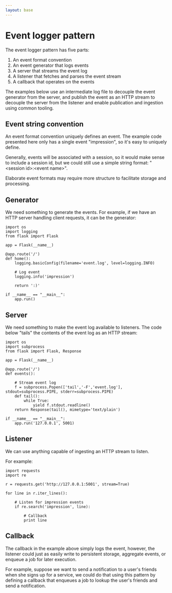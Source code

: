 ```yaml
---
layout: base
---
```


# Event logger pattern

The event logger pattern has five parts:

1. An event format convention
1. An event generator that logs events
1. A server that streams the event log
1. A listener that fetches and parses the event stream
1. A callback that operates on the events

The examples below use an intermediate log file to decouple the event generator from the server, and publish the event as an HTTP stream to decouple the server from the listener and enable publication and ingestion using common tooling.


## Event string convention

An event format convention uniquely defines an event. The example code presented here only has a single event "impression", so it's easy to uniquely define.

Generally, events will be associated with a session, so it would make sense to include a session id, but we could still use a simple string format: "&lt;session id&gt;:&lt;event name&gt;".

Elaborate event formats may require more structure to facilitate storage and processing.


## Generator

We need something to generate the events. For example, if we have an HTTP server handling client requests, it can be the generator:

    import os
    import logging
    from flask import Flask

    app = Flask(__name__)

    @app.route('/')
    def home():
        logging.basicConfig(filename='event.log', level=logging.INFO)

        # Log event
        logging.info('impression')

        return ':)'

    if __name__ == "__main__":
        app.run()


## Server

We need something to make the event log available to listeners. The code below "tails" the contents of the event log as an HTTP stream:

    import os
    import subprocess
    from flask import Flask, Response

    app = Flask(__name__)

    @app.route('/')
    def events():

        # Stream event log
        f = subprocess.Popen(['tail','-F','event.log'], stdout=subprocess.PIPE, stderr=subprocess.PIPE)
        def tail():
            while True:
                yield f.stdout.readline()
        return Response(tail(), mimetype='text/plain')

    if __name__ == "__main__":
        app.run('127.0.0.1', 5001)


## Listener

We can use anything capable of ingesting an HTTP stream to listen.

For example:

    import requests
    import re

    r = requests.get('http://127.0.0.1:5001', stream=True)

    for line in r.iter_lines():

        # Listen for impression events
        if re.search('impression', line):

            # Callback
            print line


## Callback

The callback in the example above simply logs the event, however, the listener could just as easily write to persistent storage, aggregate events, or enqueue a job for later execution.

For example, suppose we want to send a notification to a user's friends when she signs up for a service, we could do that using this pattern by defining a callback that enqueues a job to lookup the user's friends and send a notification.
